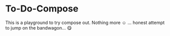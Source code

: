 # To-Do-Compose
This is a playground to try compose out. Nothing more ☺️ ... honest attempt to jump on the bandwagon... 😋
